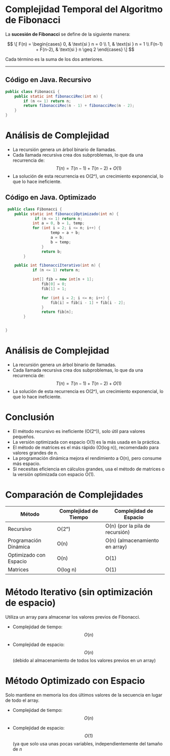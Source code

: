 # Complejidad Temporal del Algoritmo de Fibonacci

La **sucesión de Fibonacci** se define de la siguiente manera:

$$
\[
F(n) =
\begin{cases} 
    0, & \text{si } n = 0 \\
    1, & \text{si } n = 1 \\
    F(n-1) + F(n-2), & \text{si } n \geq 2
\end{cases}
\]
$$

Cada término es la suma de los dos anteriores.

---

## Código en Java. Recursivo

```java
public class Fibonacci {
    public static int fibonacciRec(int n) {
        if (n <= 1) return n;
        return fibonacciRec(n - 1) + fibonacciRec(n - 2);
    }
}
```

# Análisis de Complejidad

* La recursión genera un árbol binario de llamadas.
* Cada llamada recursiva crea dos subproblemas, lo que da una recurrencia de: $$T(n)=T(n−1)+T(n−2)+O(1)$$
* La solución de esta recurrencia es O(2ⁿ), un crecimiento exponencial, lo que lo hace ineficiente.


## Código en Java. Optimizado
```java
 public class Fibonacci {
 	public static int fibonacciOptimizado(int n) {
       		 if (n <= 1) return n;
       		int a = 0, b = 1, temp;
     	  	for (int i = 2; i <= n; i++) {
            		temp = a + b;
            		a = b;
            		b = temp;
        		}
        		return b;
        }

	public int fibonacciIterativo(int n) {
       		if (n <= 1) return n;

       		int[] fib = new int[n + 1];
        		fib[0] = 0;
        		fib[1] = 1;

        		for (int i = 2; i <= n; i++) {
            		fib[i] = fib[i - 1] + fib[i - 2];
        		}
        		return fib[n];
    	}


}   
``` 

# Análisis de Complejidad

* La recursión genera un árbol binario de llamadas.
* Cada llamada recursiva crea dos subproblemas, lo que da una recurrencia de: $$T(n)=T(n−1)+T(n−2)+O(1)$$
* La solución de esta recurrencia es O(2ⁿ), un crecimiento exponencial, lo que lo hace ineficiente.

# Conclusión

* El método recursivo es ineficiente (O(2ⁿ)), solo útil para valores pequeños.
* La versión optimizada con espacio O(1) es la más usada en la práctica.
* El método de matrices es el más rápido (O(log n)), recomendado para valores grandes de n.
* La programación dinámica mejora el rendimiento a O(n), pero consume más espacio.
* Si necesitas eficiencia en cálculos grandes, usa el método de matrices o la versión optimizada con espacio O(1).


# Comparación de Complejidades

| Método                   | Complejidad de Tiempo | Complejidad de Espacio |
|--------------------------|----------------------|------------------------|
| Recursivo         | O(2ⁿ)                | O(n) (por la pila de recursión) |
| Programación Dinámica    | O(n)                 | O(n) (almacenamiento en array) |
| Optimizado con Espacio   | O(n)                 | O(1) |
| Matrices                 | O(log n)             | O(1) |

   
# Método Iterativo (sin optimización de espacio)

Utiliza un array para almacenar los valores previos de Fibonacci.

* Complejidad de tiempo: $$O(n)$$

* Complejidad de espacio: $$O(n)$$ (debido al almacenamiento de todos los valores previos en un array)

# Método Optimizado con Espacio

Solo mantiene en memoria los dos últimos valores de la secuencia en lugar de todo el array.

* Complejidad de tiempo: $$O(n)$$

* Complejidad de espacio: $$O(1)$$ (ya que solo usa unas pocas variables, independientemente del tamaño de $n$
 
   